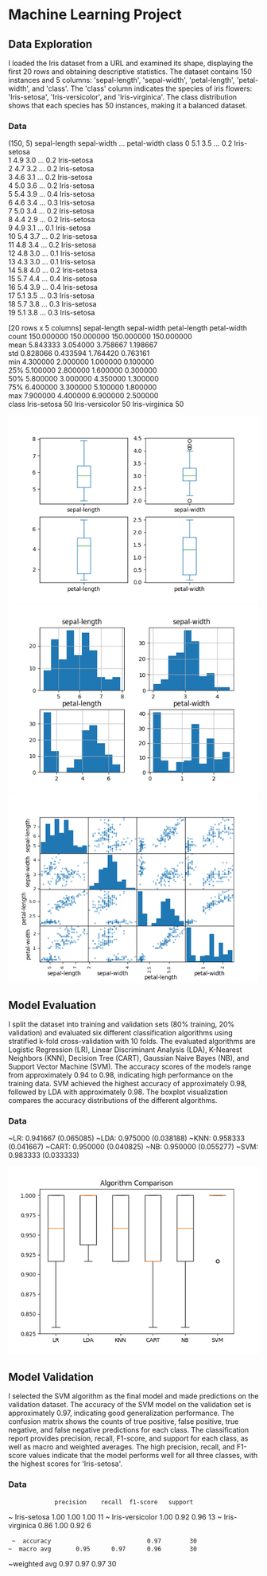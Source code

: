 # Machine Learning Project
## Data Exploration
I loaded the Iris dataset from a URL and examined its shape, displaying the first 20 rows and obtaining descriptive statistics. The dataset contains 150 instances and 5 columns: 'sepal-length', 'sepal-width', 'petal-length', 'petal-width', and 'class'. The 'class' column indicates the species of iris flowers: 'Iris-setosa', 'Iris-versicolor', and 'Iris-virginica'. The class distribution shows that each species has 50 instances, making it a balanced dataset.



### Data
(150, 5)
    sepal-length  sepal-width  ...  petal-width        class
0            5.1          3.5  ...          0.2  Iris-setosa      
1            4.9          3.0  ...          0.2  Iris-setosa      
2            4.7          3.2  ...          0.2  Iris-setosa      
3            4.6          3.1  ...          0.2  Iris-setosa      
4            5.0          3.6  ...          0.2  Iris-setosa      
5            5.4          3.9  ...          0.4  Iris-setosa      
6            4.6          3.4  ...          0.3  Iris-setosa      
7            5.0          3.4  ...          0.2  Iris-setosa      
8            4.4          2.9  ...          0.2  Iris-setosa      
9            4.9          3.1  ...          0.1  Iris-setosa      
10           5.4          3.7  ...          0.2  Iris-setosa      
11           4.8          3.4  ...          0.2  Iris-setosa      
12           4.8          3.0  ...          0.1  Iris-setosa      
13           4.3          3.0  ...          0.1  Iris-setosa      
14           5.8          4.0  ...          0.2  Iris-setosa      
15           5.7          4.4  ...          0.4  Iris-setosa      
16           5.4          3.9  ...          0.4  Iris-setosa      
17           5.1          3.5  ...          0.3  Iris-setosa      
18           5.7          3.8  ...          0.3  Iris-setosa      
19           5.1          3.8  ...          0.3  Iris-setosa      

[20 rows x 5 columns]
       sepal-length  sepal-width  petal-length  petal-width
count    150.000000   150.000000    150.000000   150.000000       
mean       5.843333     3.054000      3.758667     1.198667       
std        0.828066     0.433594      1.764420     0.763161       
min        4.300000     2.000000      1.000000     0.100000       
25%        5.100000     2.800000      1.600000     0.300000       
50%        5.800000     3.000000      4.350000     1.300000       
75%        6.400000     3.300000      5.100000     1.800000       
max        7.900000     4.400000      6.900000     2.500000       
class
Iris-setosa        50
Iris-versicolor    50
Iris-virginica     50

![Box and whisker plot](Figure_1.png)
![Histogram](Figure_2.png)
![Scatter Matrix](Figure_4.png)

## Model Evaluation
I split the dataset into training and validation sets (80% training, 20% validation) and evaluated six different classification algorithms using stratified k-fold cross-validation with 10 folds. The evaluated algorithms are Logistic Regression (LR), Linear Discriminant Analysis (LDA), K-Nearest Neighbors (KNN), Decision Tree (CART), Gaussian Naive Bayes (NB), and Support Vector Machine (SVM). The accuracy scores of the models range from approximately 0.94 to 0.98, indicating high performance on the training data. SVM achieved the highest accuracy of approximately 0.98, followed by LDA with approximately 0.98. The boxplot visualization compares the accuracy distributions of the different algorithms.

### Data
~LR: 0.941667 (0.065085)
~LDA: 0.975000 (0.038188)
~KNN: 0.958333 (0.041667)
~CART: 0.950000 (0.040825)
~NB: 0.950000 (0.055277)
~SVM: 0.983333 (0.033333)

![Model Comparison](Figure_3.png)


## Model Validation
I selected the SVM algorithm as the final model and made predictions on the validation dataset. The accuracy of the SVM model on the validation set is approximately 0.97, indicating good generalization performance. The confusion matrix shows the counts of true positive, false positive, true negative, and false negative predictions for each class. The classification report provides precision, recall, F1-score, and support for each class, as well as macro and weighted averages. The high precision, recall, and F1-score values indicate that the model performs well for all three classes, with the highest scores for 'Iris-setosa'.

### Data
                 precision    recall  f1-score   support

~    Iris-setosa       1.00      1.00      1.00        11
~    Iris-versicolor       1.00      0.92      0.96        13
~    Iris-virginica       0.86      1.00      0.92         6

     ~  accuracy                           0.97        30
    ~  macro avg       0.95      0.97      0.96        30
   ~weighted avg       0.97      0.97      0.97        30
